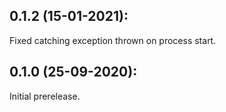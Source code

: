 ## 0.1.2 (15-01-2021):

Fixed catching exception thrown on process start.

## 0.1.0 (25-09-2020):

Initial prerelease.